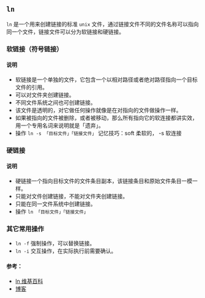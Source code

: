 ## `ln`
 `ln` 是一个用来创建链接的标准 `unix` 文件，通过链接文件不同的文件名称可以指向同一个文件，链接文件可以分为软链接和硬链接。

### 软链接（符号链接）
#### 说明 
- 软链接是一个单独的文件，它包含一个以相对路径或者绝对路径指向一个目标文件的引用。
- 可以对文件夹创建链接。
- 不同文件系统之间也可创建链接。
- 该文件是透明的，对它做任何操作就像是在对指向的文件做操作一样。
- 如果被指向的文件被删除，或者被移动，那么所有指向它的软连接都讲实效，用一个专用名词来说明就是「遗弃」。
- 操作 `ln -s 「目标文件」「链接文件」` 记忆技巧：soft 柔软的， -s 软连接

### 硬链接
#### 说明
- 硬链接一个指向目标文件的文件条目副本，该链接条目和原始文件条目一模一样。
- 只能对文件创建链接，不能对文件夹创建链接。
- 只能在同一文件系统中创建链接。
- 操作 `ln 「目标文件」「链接文件」`    

### 其它常用操作
- `ln -f` 强制操作，可以替换链接。
- `ln -i` 交互操作，在实际执行前需要确认。

#### 参考：
- [ln 维基百科](https://zh.wikipedia.org/wiki/Ln_(Unix))
- [博客](https://slarker.me/mac-file-link/)